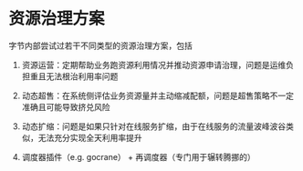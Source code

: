 # 资源治理方案

字节内部尝试过若干不同类型的资源治理方案，包括

1. 资源运营：定期帮助业务跑资源利用情况并推动资源申请治理，问题是运维负担重且无法根治利用率问题
> 
2. 动态超售：在系统侧评估业务资源量并主动缩减配额，问题是超售策略不一定准确且可能导致挤兑风险
> 
3. 动态扩缩：问题是如果只针对在线服务扩缩，由于在线服务的流量波峰波谷类似，无法充分实现全天利用率提升

4. 调度器插件（e.g. gocrane） + 再调度器（专门用于辗转腾挪的）